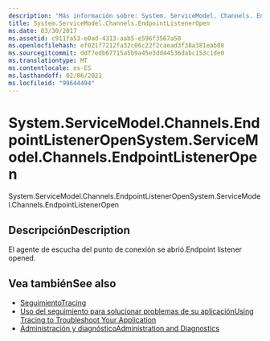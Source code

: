 ```yaml
---
description: 'Más información sobre: System. ServiceModel. Channels. EndpointListenerOpen'
title: System.ServiceModel.Channels.EndpointListenerOpen
ms.date: 03/30/2017
ms.assetid: c911fa53-e0ad-4313-aab5-e596f3567a50
ms.openlocfilehash: ef021f7212fa32c06c22f2caead3f38a381eab08
ms.sourcegitcommit: ddf7edb67715a5b9a45e3dd44536dabc153c1de0
ms.translationtype: MT
ms.contentlocale: es-ES
ms.lasthandoff: 02/06/2021
ms.locfileid: "99644494"
---
```

# <a name="systemservicemodelchannelsendpointlisteneropen"></a><span data-ttu-id="f3798-103">System.ServiceModel.Channels.EndpointListenerOpen</span><span class="sxs-lookup"><span data-stu-id="f3798-103">System.ServiceModel.Channels.EndpointListenerOpen</span></span>

<span data-ttu-id="f3798-104">System.ServiceModel.Channels.EndpointListenerOpen</span><span class="sxs-lookup"><span data-stu-id="f3798-104">System.ServiceModel.Channels.EndpointListenerOpen</span></span>  
  
## <a name="description"></a><span data-ttu-id="f3798-105">Descripción</span><span class="sxs-lookup"><span data-stu-id="f3798-105">Description</span></span>  

 <span data-ttu-id="f3798-106">El agente de escucha del punto de conexión se abrió.</span><span class="sxs-lookup"><span data-stu-id="f3798-106">Endpoint listener opened.</span></span>  
  
## <a name="see-also"></a><span data-ttu-id="f3798-107">Vea también</span><span class="sxs-lookup"><span data-stu-id="f3798-107">See also</span></span>

- [<span data-ttu-id="f3798-108">Seguimiento</span><span class="sxs-lookup"><span data-stu-id="f3798-108">Tracing</span></span>](index.md)
- [<span data-ttu-id="f3798-109">Uso del seguimiento para solucionar problemas de su aplicación</span><span class="sxs-lookup"><span data-stu-id="f3798-109">Using Tracing to Troubleshoot Your Application</span></span>](using-tracing-to-troubleshoot-your-application.md)
- [<span data-ttu-id="f3798-110">Administración y diagnóstico</span><span class="sxs-lookup"><span data-stu-id="f3798-110">Administration and Diagnostics</span></span>](../index.md)
